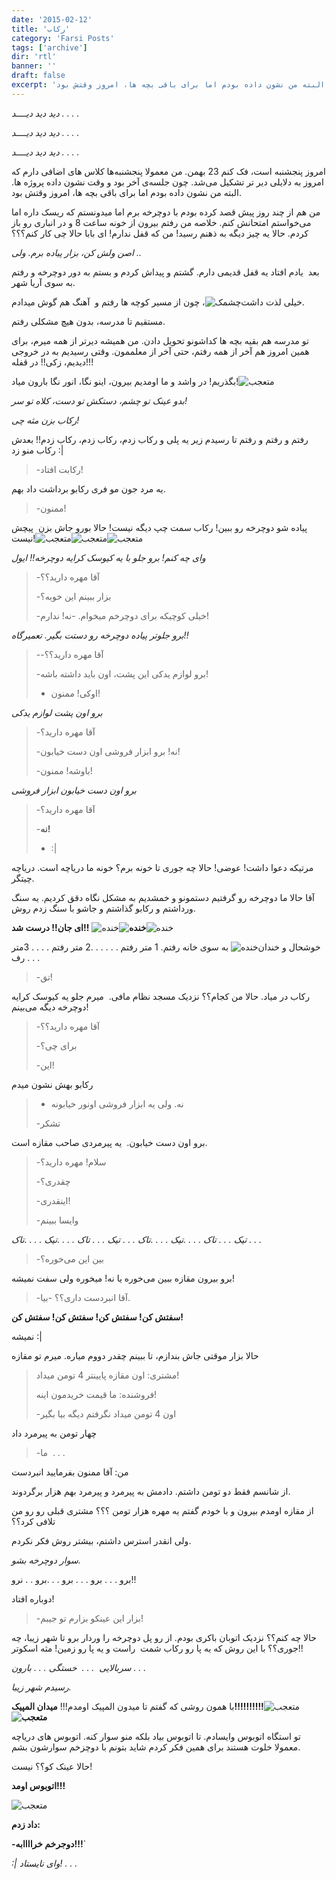 ```yaml
---
date: '2015-02-12'
title: 'رکاب'
category: 'Farsi Posts'
tags: ['archive']
dir: 'rtl'
banner: ''
draft: false
excerpt: 'امروز پنجشنبه است، فک کنم 23 بهمن. من معمولا پنجشنبه‌ها کلاس های اضافی دارم که امروز به دلایلی دیر تر تشکیل می‌شد. چون جلسه‌ی آخر بود و وقت نشون داده پروژه ها. البته من نشون داده بودم اما برای باقی بچه ها، امروز وقتش بود.'
---
```


_دید دید دیــــد . . . ._

_دید دید دیــــد . . . ._

_دید دید دیــــد . . . ._

امروز پنجشنبه است، فک کنم 23 بهمن. من معمولا پنجشنبه‌ها کلاس های اضافی دارم که امروز به دلایلی دیر تر تشکیل می‌شد. چون جلسه‌ی آخر بود و وقت نشون داده پروژه ها. البته من نشون داده بودم اما برای باقی بچه ها، امروز وقتش بود.

من هم از چند روز پیش قصد کرده بودم با دوچرخه برم اما میدونستم که ریسک داره اما می‌خواستم امتحانش کنم. خلاصه من رفتم بیرون از خونه ساعت 8 و در انباری رو باز کردم. حالا یه چیز دیگه به ذهنم رسید! من که قفل ندارم! ای بابا حالا چی کار کنم؟؟؟

_اصن ولش کن، بزار پیاده برم. ولی .._

بعد  یادم افتاد یه قفل قدیمی دارم. گشتم و پیداش کردم و بستم به دور دوچرخه و رفتم به سوی آریا شهر.

خیلی لذت داشت![چشمک](https://blog.ir/media/script/tiny_mce/plugins/emotions/img/smiley-wink.gif 'چشمک')، چون از مسیر کوچه ها رفتم و  آهنگ هم گوش میدادم.

مستقیم تا مدرسه، بدون هیچ مشکلی رفتم.

تو مدرسه هم بقیه بچه ها کداشونو تحویل دادن. من همیشه دیرتر از همه میرم، برای همین امروز هم آخر از همه رفتم، حتی آخر از معلممون. وقتی رسیدیم به در خروجی دیدیم، زکی!! در قفله!!!

بگذریم! در واشد و ما اومدیم بیرون، اینو نگا، انور نگا بارون میاد!![متعجب](https://blog.ir/media/script/tiny_mce/plugins/emotions/img/smiley-surprised.gif 'متعجب')

_بدو عینک تو چشم، دستکش تو دست، کلاه تو سر!_

_رکاب بزن مثه چی!_

رفتم و رفتم و رفتم تا رسیدم زیر یه پلی و رکاب زدم، رکاب زدم، رکاب زدم!! بعدش رکاب منو زد :|

> -رکابت افتاد!

یه مرد جون مو فری رکابو برداشت داد بهم.

> -ممنون!

پیاده شو دوچرخه رو ببین! رکاب سمت چپ دیگه نیست! حالا بورو جاش بزن  پیچش نیست!![متعجب](https://blog.ir/media/script/tiny_mce/plugins/emotions/img/smiley-surprised.gif 'متعجب')![متعجب](https://blog.ir/media/script/tiny_mce/plugins/emotions/img/smiley-surprised.gif 'متعجب')![متعجب](https://blog.ir/media/script/tiny_mce/plugins/emotions/img/smiley-surprised.gif 'متعجب')

_وای چه کنم! برو جلو با یه کیوسک کرایه دوچرخه!! ایول_

> -آقا مهره دارید؟؟
>
> -بزار ببینم این خوبه؟
>
> -خیلی کوچیکه برای دوچرخم میخوام.
> -نه! ندارم!

_برو جلوتر پیاده دوچرخه رو دستت بگیر. تعمیرگاه!!_

> --آقا مهره دارید؟؟
>
> -برو لوازم یدکی این پشت، اون باید داشته باشه!
>
> - اوکی! ممنون!

_برو اون پشت لوازم یدکی_

> -آقا مهره دارید؟
>
> -نه! برو ابزار فروشی اون دست خیابون!
>
> -باوشه! ممنون!

_برو اون دست خیابون ابزار فروشی_

> -آقا مهره دارید؟
>
> -**نه!**
>
> - :|

مرتیکه دعوا داشت! عوضی! حالا چه جوری تا خونه برم؟ خونه ما دریاچه است. دریاچه چیتگر.

آقا حالا ما دوچرخه رو گرفتیم دستمونو و خمشدیم به مشکل نگاه دقق کردیم. یه سنگ ورداشتم و رکابو گذاشتم و جاشو با سنگ زدم روش.

**ای جان!! درست شد!!**
![خنده]('خنده')**![خنده]('خنده')**![خنده]('خنده')

خوشحال و خندان![خنده]('خنده') به سوی خانه رفتم. 1 متر رفتم . . . . . .2 متر رفتم . . . . 3متر رف . . .

> -تق!

رکاب در میاد. حالا من کجام؟؟ نزدیک مسجد نظام مافی.
 میرم جلو یه کیوسک کرایه دوچرخه دیگه می‌بینم!

> -آقا مهره دارید؟؟
>
> -برای چی؟
>
> -این!

رکابو بهش نشون میدم

> - نه. ولی یه ابزار فروشی اونور خیابونه
>
> -تشکر

برو اون دست خیابون.  یه پیرمردی صاحب مقازه است.

> -سلام! مهره دارید؟
>
> -چقدری؟
>
> -اینقدری!
>
> -وایسا ببینم

_تیک . . . تاک . . . .تیک . . . .تاک . . . تیک . . . تاک . . . .تیک . . . .تاک . . ._

> -بین این می‌خوره؟

برو بیرون مقازه ببین می‌خوره یا نه! میخوره ولی سفت نمیشه!

> -آقا انبردست داری؟؟
> -بیا.

**سفتش کن! سفتش کن! سفتش کن! سفتش کن!**

نمیشه :|

حالا بزار موقتی جاش بندازم، تا ببینم چقدر دووم میاره. میرم تو مقازه

> مشتری: اون مقازه پایینتر 4 تومن میداد!
>
> فروشنده: ما قیمت خریدمون اینه!
>
> -اون 4 تومن میداد نگرفتم دیگه بیا بگیر

چهار تومن به پیرمرد داد

> -ما  . . .

من: آقا ممنون بفرمایید انبردست

از شانسم فقط دو تومن داشتم. دادمش به پیرمرد و پیرمرد بهم هزار برگردوند.

از مقازه اومدم بیرون و با خودم گفتم یه مهره هزار تومن ؟؟؟ مشتری قبلی رو رو من تلافی کرد؟؟

ولی انقدر استرس داشتم، بیشتر روش فکر نکردم.

_سوار دوچرخه بشو._

برو . . . برو . . . برو . . .برو . . نرو!!

دوباره افتاد!

> -بزار این عینکو بزارم تو جیبم!

حالا چه کنم؟؟ نزدیک اتوبان باکری بودم. از رو پل دوچرخه را وردار برو تا شهر زیبا، چه جوری؟؟ با این روش که یه پا رو رکاب شمت  راست و یه پا رو زمین! مثه اسکوتر!!

_سربالایی  . . .  خستگی . . . بارون . . ._

_رسیدم شهر زیبا._

با همون روشی که گفتم تا میدون المپیک اومدم!!! **میدان المپیک!!!!!!!!!!**![متعجب](https://blog.ir/media/script/tiny_mce/plugins/emotions/img/smiley-surprised.gif 'متعجب')**![متعجب](https://blog.ir/media/script/tiny_mce/plugins/emotions/img/smiley-surprised.gif 'متعجب')**

تو استگاه اتوبوس وایسادم. تا اتوبوس بیاد بلکه منو سوار کنه. اتوبوس های دریاچه معمولا خلوت هستند برای همین فکر کردم شاید بتونم با دوچزخم سوارشون بشم.

حالا عینک کو؟؟ نیست!

**اتوبوس اومد!!!**

![متعجب](https://blog.ir/media/script/tiny_mce/plugins/emotions/img/smiley-surprised.gif 'متعجب')

**داد زدم:**

**-دوجرخم خراااابه!!!**`

_:| وای نایستاد! . . ._
